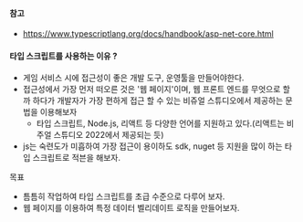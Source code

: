 #### 참고
* https://www.typescriptlang.org/docs/handbook/asp-net-core.html


#### 타입 스크립트를 사용하는 이유 ?
* 게임 서비스 시에 접근성이 좋은 개발 도구, 운영툴을 만들어야한다.
* 접근성에서 가장 먼저 떠오른 것은 '웹 페이지'이며, 웹 프론트 엔드를 무엇으로 할까 하다가 개발자가 가장 편하게 접근 할 수 있는 비쥬얼 스튜디오에서 제공하는 문법을 이용해보자
  * 타입 스크립트, Node.js, 리액트 등 다양한 언어를 지원하고 있다.(리액트는 비주얼 스튜디오 2022에서 제공되는 듯)
* js는 숙련도가 미흡하여 가장 접근이 용이하도 sdk, nuget 등 지원을 많이 하는 타입 스크립트로 적븐을 해보자.

목표
* 틈틈히 작업하여 타입 스크립트를 초급 수준으로 다루어 보자.
* 웹 페이지를 이용하여 특정 데이터 벨리데이트 로직을 만들어보자.  
